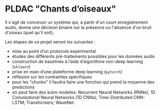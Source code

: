 # PLDAC "Chants d’oiseaux"

Il s'agit de concevoir un système qui, à partir d'un court enregistrement audio, donne une décision binaire sur la présence ou l'absence d'un bruit d'oiseau (quel qu'il soit).

Les étapes de ce projet seront les suivantes :

- mise au point d’un protocole expérimental
- études des différents pré-traitements possibles pour les données audio
- construction de baselines à l’aide d’algorithme non-deep learning (`sklearn`)
- prise en main d’une plateforme deep learning (`pytorch`)
- réflexion sur les contraintes spécifiques
- pour les "chunks" il faudra faire une fonction qui prend la moyenne des predictions
- on peut faire des autre modeles: Recurrent Neural Networks (RNNs); 1D Convolutional Neural Networks (1D CNNs); Time-Distributed CNN-LSTM; Transformers; WaveNet.

